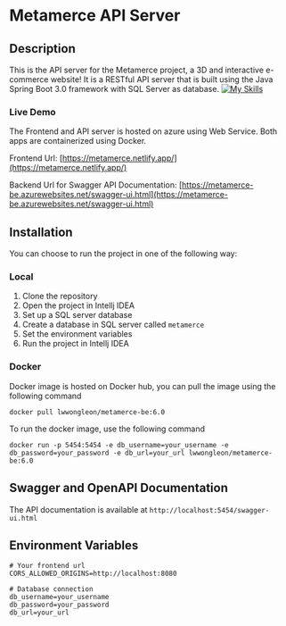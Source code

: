 # Metamerce API Server

## Description
This is the API server for the Metamerce project, a 3D and interactive e-commerce website!
It is a RESTful API server that is built using the Java Spring Boot 3.0 framework with SQL Server as database.
[![My Skills](https://skillicons.dev/icons?i=spring,java,docker)](https://skillicons.dev)

### Live Demo

The Frontend and API server is hosted on azure using Web Service. Both apps are containerized using Docker.

Frontend Url: [https://metamerce.netlify.app/](https://metamerce.netlify.app/)

Backend Url for Swagger API Documentation: [https://metamerce-be.azurewebsites.net/swagger-ui.html](https://metamerce-be.azurewebsites.net/swagger-ui.html)

## Installation
You can choose to run the project in one of the following way:
### Local
1. Clone the repository
2. Open the project in Intellj IDEA
3. Set up a SQL server database
4. Create a database in SQL server called `metamerce`
5. Set the environment variables
6. Run the project in Intellj IDEA

### Docker
Docker image is hosted on Docker hub, you can pull the image using the following command
```
docker pull lwwongleon/metamerce-be:6.0
```

To run the docker image, use the following command
```
docker run -p 5454:5454 -e db_username=your_username -e db_password=your_password -e db_url=your_url lwwongleon/metamerce-be:6.0
```

## Swagger and OpenAPI Documentation
The API documentation is available at `http://localhost:5454/swagger-ui.html`

## Environment Variables
```env
# Your frontend url
CORS_ALLOWED_ORIGINS=http://localhost:8080

# Database connection
db_username=your_username
db_password=your_password
db_url=your_url
```